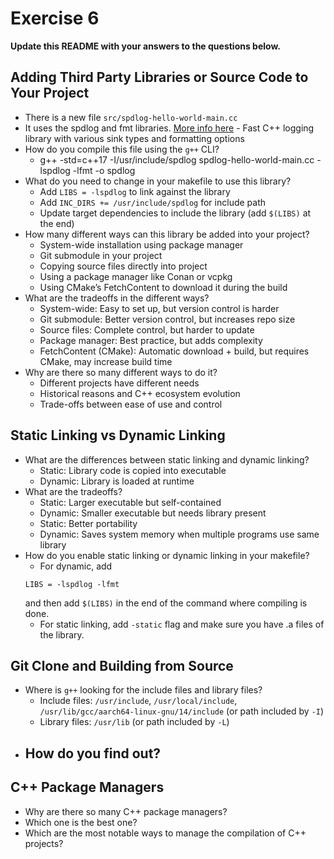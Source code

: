 # Exercise 6

**Update this README with your answers to the questions below.**

## Adding Third Party Libraries or Source Code to Your Project

- There is a new file `src/spdlog-hello-world-main.cc`
- It uses the spdlog and fmt libraries. 
  [More info here](https://github.com/gabime/spdlog) - Fast C++ logging 
  library with various sink types and formatting options
- How do you compile this file using the `g++` CLI?
  - g++ -std=c++17 -I/usr/include/spdlog spdlog-hello-world-main.cc -lspdlog -lfmt -o spdlog
- What do you need to change in your makefile to use this library?
  - Add `LIBS = -lspdlog` to link against the library
  - Add `INC_DIRS += /usr/include/spdlog` for include path
  - Update target dependencies to include the library (add `$(LIBS)` at the end)
- How many different ways can this library be added into your project?
  - System-wide installation using package manager
  - Git submodule in your project
  - Copying source files directly into project
  - Using a package manager like Conan or vcpkg
  - Using CMake’s FetchContent to download it during the build
- What are the tradeoffs in the different ways?
  - System-wide: Easy to set up, but version control is harder
  - Git submodule: Better version control, but increases repo size
  - Source files: Complete control, but harder to update
  - Package manager: Best practice, but adds complexity
  - FetchContent (CMake): Automatic download + build, but requires CMake, may increase build time
- Why are there so many different ways to do it?
  - Different projects have different needs
  - Historical reasons and C++ ecosystem evolution
  - Trade-offs between ease of use and control
  
## Static Linking vs Dynamic Linking

- What are the differences between static linking and dynamic linking?
  - Static: Library code is copied into executable
  - Dynamic: Library is loaded at runtime
- What are the tradeoffs?
  - Static: Larger executable but self-contained
  - Dynamic: Smaller executable but needs library present
  - Static: Better portability
  - Dynamic: Saves system memory when multiple programs use same library
- How do you enable static linking or dynamic linking in your makefile?
  - For dynamic, add 
  ```
  LIBS = -lspdlog -lfmt
  ```
  and then add `$(LIBS)` in the end of the command where compiling is done.
  - For static linking, add `-static` flag and make sure you have .a files of the library.

## Git Clone and Building from Source

- Where is `g++` looking for the include files and library files?
  - Include files: `/usr/include`, `/usr/local/include`, `/usr/lib/gcc/aarch64-linux-gnu/14/include`  (or path included by `-I`)
  - Library files: `/usr/lib` (or path included by `-L`)
- How do you find out?
  - 

## C++ Package Managers

- Why are there so many C++ package managers?
- Which one is the best one?
- Which are the most notable ways to manage the compilation of C++ projects?